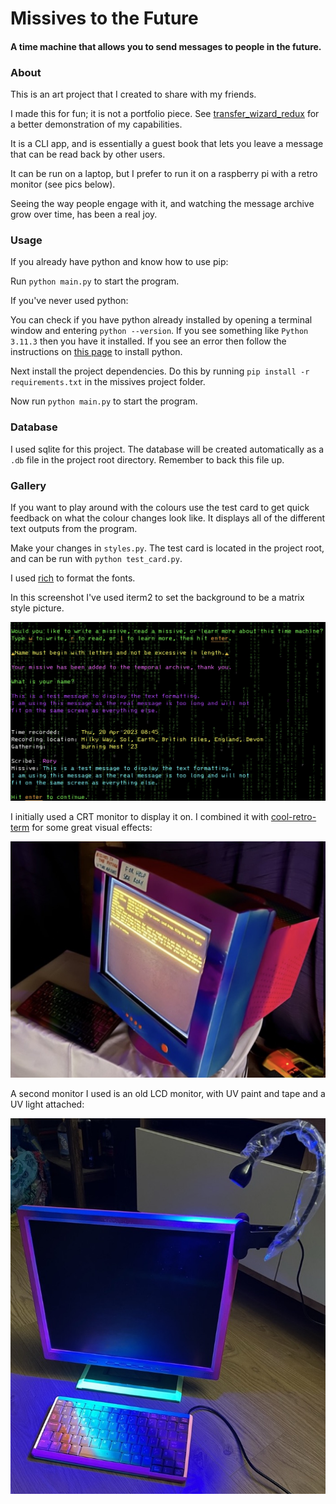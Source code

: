 # Missives to the Future
#### A time machine that allows you to send messages to people in the future.

### About
This is an art project that I created to share with my friends.

I made this for fun; it is not a portfolio piece. See [transfer_wizard_redux](https://github.com/roryai/transfer_wizard_redux) for a better demonstration of my capabilities.

It is a CLI app, and is essentially a guest book that lets you leave a message that can be read back by other users.

It can be run on a laptop, but I prefer to run it on a raspberry pi with a retro monitor (see pics below).

Seeing the way people engage with it, and watching the message archive grow over time, has been a real joy.

### Usage

If you already have python and know how to use pip:

Run `python main.py` to start the program.

If you've never used python:

You can check if you have python already installed by opening a terminal window and entering `python --version`. If you see something like `Python 3.11.3` then you have it installed. If you see an error then follow the instructions on [this page](https://realpython.com/installing-python/) to install python.

Next install the project dependencies. Do this by running `pip install -r requirements.txt` in the missives project folder.

Now run `python main.py` to start the program.

### Database

I used sqlite for this project. The database will be created automatically as a `.db` file in the project root directory. Remember to back this file up.

### Gallery

If you want to play around with the colours use the test card to get quick feedback on what the colour changes look like. It displays all of the different text outputs from the program.

Make your changes in `styles.py`. The test card is located in the project root, and can be run with `python test_card.py`.

I used [rich](https://github.com/textualize/rich/blob/master/README.md) to format the fonts.

In this screenshot I've used iterm2 to set the background to be a matrix style picture.

![](gallery/test_card.jpeg)

I initially used a CRT monitor to display it on. I combined it with [cool-retro-term](https://github.com/Swordfish90/cool-retro-term) for some great visual effects:

![](gallery/crt_monitor.jpeg)

A second monitor I used is an old LCD monitor, with UV paint and tape and a UV light attached:

![](gallery/lcd_monitor.jpeg)

